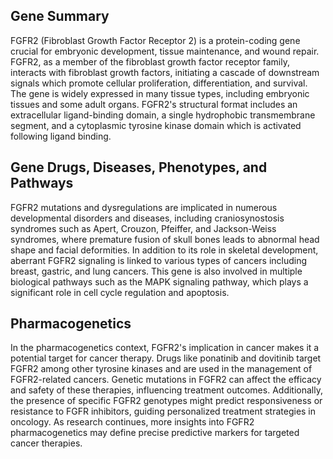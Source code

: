 ## Gene Summary
FGFR2 (Fibroblast Growth Factor Receptor 2) is a protein-coding gene crucial for embryonic development, tissue maintenance, and wound repair. FGFR2, as a member of the fibroblast growth factor receptor family, interacts with fibroblast growth factors, initiating a cascade of downstream signals which promote cellular proliferation, differentiation, and survival. The gene is widely expressed in many tissue types, including embryonic tissues and some adult organs. FGFR2's structural format includes an extracellular ligand-binding domain, a single hydrophobic transmembrane segment, and a cytoplasmic tyrosine kinase domain which is activated following ligand binding.

## Gene Drugs, Diseases, Phenotypes, and Pathways
FGFR2 mutations and dysregulations are implicated in numerous developmental disorders and diseases, including craniosynostosis syndromes such as Apert, Crouzon, Pfeiffer, and Jackson-Weiss syndromes, where premature fusion of skull bones leads to abnormal head shape and facial deformities. In addition to its role in skeletal development, aberrant FGFR2 signaling is linked to various types of cancers including breast, gastric, and lung cancers. This gene is also involved in multiple biological pathways such as the MAPK signaling pathway, which plays a significant role in cell cycle regulation and apoptosis.

## Pharmacogenetics
In the pharmacogenetics context, FGFR2's implication in cancer makes it a potential target for cancer therapy. Drugs like ponatinib and dovitinib target FGFR2 among other tyrosine kinases and are used in the management of FGFR2-related cancers. Genetic mutations in FGFR2 can affect the efficacy and safety of these therapies, influencing treatment outcomes. Additionally, the presence of specific FGFR2 genotypes might predict responsiveness or resistance to FGFR inhibitors, guiding personalized treatment strategies in oncology. As research continues, more insights into FGFR2 pharmacogenetics may define precise predictive markers for targeted cancer therapies.